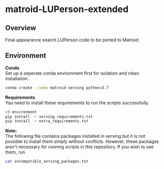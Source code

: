 # matroid-LUPerson-extended

## Overview
Final appearance search LUPerson code to be ported to Matroid

## Environment

**Conda** \
Set up a seperate conda environment first for isolation and clean installation.
```bash
conda create --name matroid-serving python=3.7
```


**Requirements** \
You need to install these requirements to run the scripts successfully.
```bash
cd environment
pip install -r serving_requirements.txt
pip install -r extra_requirements.txt
```

**Note:** \
The following file contains packages installed in serving but it is not possible to install them simply without conflicts.
However, these packages aren't necessary for running scripts in this repository.
If you wish to see them, run
```bash
cat incompatible_serving_packages.txt
```
